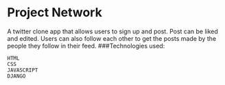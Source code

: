 # Project Network
A twitter clone app that allows users to sign up and post. Post can be liked and edited. Users can also follow each other 
to get the posts made by the people they follow in their feed.
###Technologies used:
```
HTML
CSS
JAVASCRIPT
DJANGO
```

